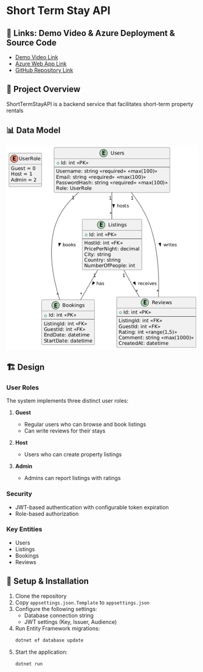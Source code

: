 # Short Term Stay API

## 🔗 Links: Demo Video & Azure Deployment & Source Code  

- [Demo Video Link](https://www.youtube.com/watch?v=vxq3_uN50zY)
- [Azure Web App Link](https://shorttermstayapi-ataekren-fmekgcafc4c0bbb2.westeurope-01.azurewebsites.net/swagger/index.html)
- [GitHub Repository Link](https://github.com/ataekren/ShortTermStayWebAPI)

## 🎯 Project Overview

ShortTermStayAPI is a backend service that facilitates short-term property rentals

## 📊 Data Model

![ER](https://github.com/ataekren/ShortTermStayWebAPI/blob/master/ER.png?raw=true)

## 🏗 Design

### User Roles

The system implements three distinct user roles:

1. **Guest**
   - Regular users who can browse and book listings
   - Can write reviews for their stays

2. **Host**
   - Users who can create property listings

3. **Admin**
   - Admins can report listings with ratings

### Security

- JWT-based authentication with configurable token expiration
- Role-based authorization


### Key Entities

- Users
- Listings
- Bookings
- Reviews

## 🚀 Setup & Installation

1. Clone the repository
2. Copy `appsettings.json.Template` to `appsettings.json`
3. Configure the following settings:
   - Database connection string
   - JWT settings (Key, Issuer, Audience)
4. Run Entity Framework migrations:
   ```bash
   dotnet ef database update
   ```
5. Start the application:
   ```bash
   dotnet run
   ```
